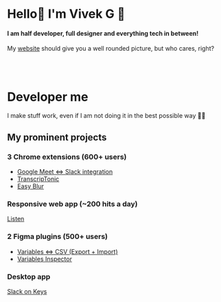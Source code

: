 <h1>Hello👋 I'm Vivek G 👀</h1>

#### I am half developer, full designer and everything tech in between!

My [website](https://vivek-nexus.github.io/) should give you a well rounded picture, but who cares, right?


<br>
<br>

# Developer me
I make stuff work, even if I am not doing it in the best possible way 🤷‍♂️

## My prominent projects

### 3 Chrome extensions (600+ users)
- [Google Meet ⇔ Slack integration](https://github.com/vivek-nexus/google-meet-slack-integration)
- [TranscripTonic](https://github.com/vivek-nexus/transcriptonic)
- [Easy Blur](https://github.com/vivek-nexus/easy-blur)

### Responsive web app (~200 hits a day)
[Listen](https://github.com/vivek-nexus/listen)

### 2 Figma plugins (500+ users)
- [Variables ⇔ CSV (Export + Import)](https://github.com/vivek-nexus/variables-csv-figma-plugin)
- [Variables Inspector](https://github.com/vivek-nexus/variables-inspector-figma-plugin)


### Desktop app
[Slack on Keys](https://github.com/vivek-nexus/slack-on-keys)


